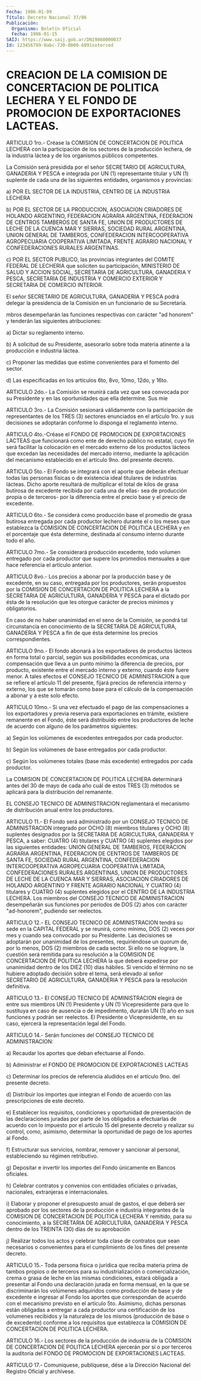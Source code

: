 ```yaml
---
Fecha: 1986-01-09
Título: Decreto Nacional 37/86
Publicación:
  Organismo: Boletín Oficial
  Fecha: 1986-01-15
SAIJ: https://www.saij.gob.ar/DN19860000037
Id: 123456789-0abc-730-0000-6891soterced
---
```

# CREACION DE LA COMISION DE CONCERTACION DE POLITICA LECHERA Y EL FONDO DE PROMOCION DE EXPORTACIONES LACTEAS.

<a id="1"></a>
ARTICULO  1ro.- Créase la COMISION DE CONCERTACION DE POLITICA LECHERA con la participación  de  los  sectores  de  la  producción lechera,  de  la  industria  láctea  y  de  los organismos públicos competentes.

La Comisión será presidida por el señor SECRETARIO DE AGRICULTURA, GANADERIA Y PESCA e integrada por UN (1) representante  titular  y  UN  (1)  suplente  de cada  una  de  las siguientes entidades, organismos y provincias:

a) POR EL SECTOR DE LA INDUSTRIA, CENTRO DE LA  INDUSTRIA  LECHERA

b)  POR EL SECTOR DE LA PRODUCCION, ASOCIACION CRIADORES DE HOLANDO ARGENTINO,  FEDERACION  AGRARIA  ARGENTINA,  FEDERACION  DE CENTROS TAMBEROS  DE  SANTA FE, UNION DE PRODUCTORES DE LECHE DE LA  CUENCA MAR  Y  SIERRAS,    SOCIEDAD  RURAL  ARGENTINA,  UNION  GENERAL  DE TAMBEROS, CONFEDERACION  INTERCOOPERATIVA  AGROPECUARIA COOPERATIVA LIMITADA,  FRENTE  AGRARIO  NACIONAL  Y  CONFEDERACIONES    RURALES ARGENTINAS.

c)  POR  EL  SECTOR PUBLICO, las provincias integrantes del COMITE FEDERAL  DE LECHERIA  que soliciten su participación, MINISTERIO DE SALUD  Y ACCION SOCIAL,  SECRETARIA  DE  AGRICULTURA,  GANADERIA  Y PESCA, SECRETARIA  DE INDUSTRIA Y COMERCIO EXTERIOR Y SECRETARIA DE COMERCIO INTERIOR.

El  señor SECRETARIO  DE  AGRICULTURA,  GANADERIA  Y  PESCA  podrá delegar  la  presidencia  de  la  Comisión  en un funcionario de su Secretaría.

mbros  desempeñarán  las funciones respectivas  con  carácter  "ad honorem" y tenderán las siguientes atribuciones:

a) Dictar su reglamento interno.

b) A solicitud de su Presidente,  asesorarlo  sobre  toda  materia atinente a la producción e industria láctea.

c)  Proponer  las  medidas que estime convenientes para el fomento del sector.

d) Las especificadas  en  los  artículos  6to,  8vo, 10mo, 12do, y 16to.

<a id="2"></a>
ARTICULO  2do.-  La  Comisión  se  reunirá  cada  vez que sea convocada  por    su  Presidente  y  en  las oportunidades que ella determine. Sus mie

<a id="3"></a>
ARTICULO  3ro.-  La  Comisión  sesionará  válidamente con  la participación    de    representantes  de  los  TRES  (3)  sectores enunciados  en el artículo  1ro.  y  sus  decisiones  se  adoptarán conforme lo disponga el reglamento interno.

<a id="4"></a>
ARTICULO  4to.-Créase  el  FONDO DE PROMOCION DE EXPORTACIONES LACTEAS que funcionará como ente  de  derecho  público  no estatal, cuyo fin será facilitar la colocación en el mercado externo  de los productos  lácteos que excedan las necesidades del mercado interno, mediante la  aplicación  del  mecanismo  establecido en el artículo 9no. del presente decreto.

<a id="5"></a>
ARTICULO 5to.- El Fondo se integrará con el aporte que deberán efectuar    todas  las  personas  físicas  o  de  existencia  ideal titulares  de    industrias  lácteas.  Dicho  aporte  resultará  de multiplicar el total  de  kilos  de  grasa  butirosa  de  excedente recibida  por  cada  una  de  ellas- sea de producción propia o  de terceros- por la diferencia  entre  el  precio  base y el precio de excedente.

<a id="6"></a>
ARTICULO 6to.- Se considerá como producción base el promedio de grasa  butirosa  entregada  por cada productor lechero durante el o los meses que establezca la COMISION  DE  CONCERTACION  DE POLITICA LECHERA  y  en  el  porcentaje  que  ésta  determine, destinada  al consumo interno durante todo el año.

<a id="7"></a>
ARTICULO  7mo.-  Se  considerará  producción  excedente,  todo volumen  entregado  por  cada  productor  que  supere los promedios mensuales    a   que  hace  referencia  el  artículo  anterior.

<a id="8"></a>
ARTICULO 8vo.- Los precios a abonar por la producción base y de excedente,  en  su  caso,  entregada  por  los  productores,  serán propuestos  por  la COMISION DE CONCERTACION DE POLITICA LECHERA  a la SECRETARIA DE AGRICULTURA,  GANADERIA  Y  PESCA  para el dictado por  ésta  de  la  resolución  que les otorgue carácter de  precios mínimos y obligatorios.

En caso de no haber unanimidad  en  el  seno  de  la  Comisión, se pondrá  tal  circunstancia  en  conocimiento  de  la SECRETARIA  DE AGRICULTURA,  GANADERIA  Y  PESCA  a fin de que ésta determine  los precios correspondientes.

<a id="9"></a>
ARTICULO 9no.- El fondo abonará a los exportadores de productos lácteos    en  forma  total  o  parcial,  según  sus  posibilidades económicas,  una  compensación  que  lleva  a  un  punto  mínimo la diferencia  de  precios,  por  producto, existente entre el mercado interno y externo, cuando éste fuere  menor.  A  tales  efectos  el CONSEJO  TECNICO  DE ADMINISTRACION a que se refiere el artículo 11 del presente, fijará  precios  de referencia interno y externo, los que  se tomarán como base para el  cálculo  de  la  compensación  a abonar y a este solo efecto.

<a id="10"></a>
ARTICULO 10mo.- Si una vez efectuado el pago de las compensaciones a los exportadores y previa reserva para exportaciones  en  trámite,  existiere  remanente en el Fondo, éste será  distribuído entre los productores de  leche  de  acuerdo  con alguno de los parámetros siguientes:

a)  Según    los  volúmenes  de  excedentes  entregados  por  cada productor.

b) Según los volúmenes  de base entregados por cada productor.

c) Según los volúmenes totales  (base  más  excedente)  entregados por cada productor.

La COMISION DE CONCERTACION DE POLITICA LECHERA determinará  antes del  30  de  mayo  de  cada  año  cuál de estos TRES (3) métodos se aplicará para la distribución del remanente.

EL CONSEJO TECNICO DE ADMINISTRACION  reglamentará el mecanismo de distribución anual entre los productores.

<a id="11"></a>
ARTICULO 11.- El Fondo será administrado por un CONSEJO TECNICO DE ADMINISTRACION  integrado por OCHO (8) miembros titulares y OCHO (8)  suplentes    designados  por  la  SECRETARIA  DE  AGRICULTURA, GANADERIA Y PESCA,  a  saber:  CUATRO  (4)  titulares  y CUATRO (4) suplentes  elegidos por las siguientes entidades: UNION GENERAL  DE TAMBEROS, FEDERACION  AGRARIA  ARGENTINA,  FEDERACION DE CENTROS DE TAMBEROS  DE  SANTA  FE,  SOCIEDAD  RURAL ARGENTINA,  CONFEDERACION INTERCOOPERATIVA AGROPECUARIA COOPERATIVA LIMITADA, CONFEDERACIONES RURALES ARGENTINAS, UNION  DE  PRODUCTORES DE LECHE DE  LA  CUENCA  MAR  Y  SIERRAS,  ASOCIACION CRIADORES  DE  HOLANDO ARGENTINO  Y  FRENTE AGRARIO NACIONAL  Y  CUATRO  (4)  titulares  y CUATRO  (4) suplentes  elegidos  por  el  CENTRO  DE  LA  INDUSTRIA LECHERA.   Los  miembros  del  CONSEJO  TECNICO  DE  ADMINISTRACION desempeñarán  sus  funciones  por  períodos  de  DOS  (2)  años con carácter "ad-honorem", pudiendo ser reelectos.

<a id="12"></a>
ARTICULO  12.-  EL CONSEJO TECNICO DE ADMINISTRACION tendrá su sede en la CAPITAL FEDERAL  y  se  reunirá,  como  mínimo,  DOS (2) veces  por  mes  y  cuando  sea  convocado  por  su Presidente. Las decisiones    se    adoptarán  por  unanimidad  de  los  presentes, requiriéndose un quorum  de, por lo menos, DOS (2) miembros de cada sector. Si ello no se  lograre,  la  cuestión será remitida para su resolución a la COMISION DE CONCERTACION  DE  POLITICA  LECHERA  la que  deberá  expedirse  por unanimidad dentro de los DIEZ (10) días hábiles. Si vencido el término  no  se  hubiere  adoptado  decisión sobre  el  tema,  será  elevado al señor SECRETARIO DE AGRICULTURA, GANADERIA Y PESCA para la resolución definitiva.

<a id="13"></a>
ARTICULO  13.- El CONSEJO TECNICO DE ADMINISTRACION elegirá de entre sus miembros  UN  (1) Presidente y UN (1) Vicepresidente para que lo sustituya en caso  de  ausencia o de impedimento, durarán UN (1) año en sus funciones y podrán  ser  reelectos.  El Presidente o Vicepresidente,  en su caso, ejercerá la representación  legal  del Fondo.

<a id="14"></a>
ARTICULO 14.- Serán funciones del CONSEJO TECNICO DE ADMINISTRACION:

a)  Recaudar  los  aportes  que  deban  efectuarse  al  Fondo.

b)  Administrar  el  FONDO  DE  PROMOCION DE EXPORTACIONES LACTEAS

c) Determinar los precios de referencia  aludidos  en  el artículo 9no. del presente decreto.

d)  Distribuir  los importes que integran el Fondo de acuerdo  con las prescripciones de este decreto.

e)  Establecer  los   requisitos,  condiciones  y  oportunidad  de presentación  de  las  declaraciones   juradas  por  parte  de  los obligados a efectuarlas de acuerdo con  lo impuesto por el artículo 15  del  presente  decreto y realizar su control,  como,  asimismo, determinar la oportunidad  de  pago  de  los  aportes al Fondo.

f)  Estructurar  sus servicios, nombrar, remover  y  sancionar  al personal, estableciendo su régimen retributivo.

g) Depositar e invertir  los  importes  del  Fondo  únicamente  en Bancos oficiales.

h)  Celebrar  contratos  y  convenios  con  entidades  oficiales o privadas,    nacionales,    extranjeras    e   internacionales.

i)  Elaborar  y proponer el presupuesto anual de  gastos,  el  que deberá ser aprobado  por  los sectores de la producción e industria integrantes de la COMISION  DE  CONCERTACION  DE POLITICA LECHERA Y remitido,   para su conocimiento, a la SECRETARIA  DE  AGRICULTURA, GANADERIA Y  PESCA dentro de los TREINTA (30) días de su aprobación

j) Realizar todos  los  actos  y  celebrar toda clase de contratos que  sean necesarios o convenientes para  el  cumplimiento  de  los fines del presente decreto.

<a id="15"></a>
ARTICULO 15.- Toda persona física o jurídica que reciba materia prima  de  tambos propios o de terceros para su industrialización o comercialización, crema o grasa de leche en las mismas condiciones,  estará  obligada a presentar al Fondo una declaración jurada en forma mensual,  en  la que se discriminarán los volúmenes adquiridos como producción de base  y  de  excedente  e ingresar al Fondo  los  aportes  que  correspondan  de acuerdo con el mecanismo previsto  en  el  artículo  5to.  Asimismo, dichas  personas  están obligadas  a entregar a cada productor  una  certificación  de  los volumenes recibidos  y  la  naturaleza de los mismos (producción de base o de excedente) conforme  a  los  requisitos que establezca la COMISION DE CONCERTACION DE POLITICA LECHERA.

<a id="16"></a>
ARTICULO 16.- Los sectores de la producción de industria de la COMISION  DE  CONCERTACION  DE  POLITICA LECHERA ejercerán por sí o por  terceros la auditoría del FONDO  DE PROMOCION DE EXPORTACIONES LACTEAS.

<a id="17"></a>
ARTICULO  17.-  Comuníquese,  publíquese,  dése a la Dirección Nacional del Registro Oficial y archívese.